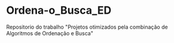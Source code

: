 # Ordena-o_Busca_ED
Repositorio do trabalho "Projetos otimizados pela combinação de Algoritmos de Ordenação e Busca"
